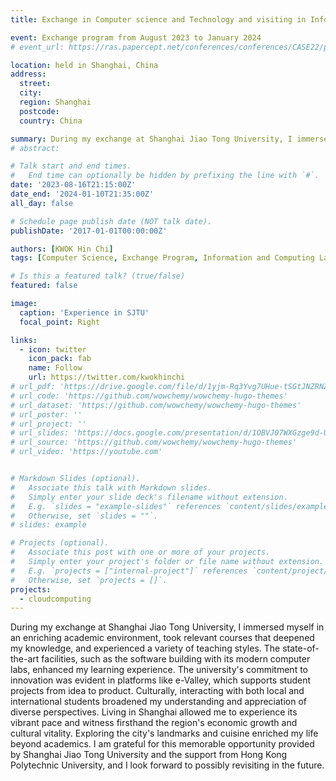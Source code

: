 ```yaml
---
title: Exchange in Computer science and Technology and visiting in Information and Technology Lab at Shanghai Jiao Tong University

event: Exchange program from August 2023 to January 2024
# event_url: https://ras.papercept.net/conferences/conferences/CASE22/program/CASE22_ContentListWeb_1.html

location: held in Shanghai, China
address:
  street: 
  city: 
  region: Shanghai
  postcode: 
  country: China

summary: During my exchange at Shanghai Jiao Tong University, I immersed myself in an enriching academic environment, took relevant courses that deepened my knowledge, and experienced a variety of teaching styles. The state-of-the-art facilities, such as the software building with its modern computer labs, enhanced my learning experience.
# abstract: 

# Talk start and end times.
#   End time can optionally be hidden by prefixing the line with `#`.
date: '2023-08-16T21:15:00Z'
date_end: '2024-01-10T21:35:00Z'
all_day: false

# Schedule page publish date (NOT talk date).
publishDate: '2017-01-01T00:00:00Z'

authors: [KWOK Hin Chi]
tags: [Computer Science, Exchange Program, Information and Computing Lab, Shanghai Jiao Tong University]

# Is this a featured talk? (true/false)
featured: false

image:
  caption: 'Experience in SJTU'
  focal_point: Right

links:
  - icon: twitter
    icon_pack: fab
    name: Follow
    url: https://twitter.com/kwokhinchi
# url_pdf: 'https://drive.google.com/file/d/1yjm-Rq3Yvg7UHue-tSGtJNZRNZPrOeuX/view?usp=drive_link'
# url_code: 'https://github.com/wowchemy/wowchemy-hugo-themes'
# url_dataset: 'https://github.com/wowchemy/wowchemy-hugo-themes'
# url_poster: ''
# url_project: ''
# url_slides: 'https://docs.google.com/presentation/d/1OBVJ07WXGzge9d-UZCD76Cx5bwoX6Va_/edit?usp=drive_link&ouid=102358073185606588058&rtpof=true&sd=true'
# url_source: 'https://github.com/wowchemy/wowchemy-hugo-themes'
# url_video: 'https://youtube.com'


# Markdown Slides (optional).
#   Associate this talk with Markdown slides.
#   Simply enter your slide deck's filename without extension.
#   E.g. `slides = "example-slides"` references `content/slides/example-slides.md`.
#   Otherwise, set `slides = ""`.
# slides: example

# Projects (optional).
#   Associate this post with one or more of your projects.
#   Simply enter your project's folder or file name without extension.
#   E.g. `projects = ["internal-project"]` references `content/project/deep-learning/index.md`.
#   Otherwise, set `projects = []`.
projects:
  - cloudcomputing
---
```


<!-- Nowadays, with the advancement of production technologies, the manufacturing paradigm has gradually shifted from mass production to a small-batch and high-variety personalized production manner, urged by high flexible automation capabilities. In this paradigm, the existing inspection and assembly processes after manufacturing still rely to a large extent on either human operators with low efficiency or machines with low flexibility. To solve this issue, human-robot collaboration (HRC) has been a prevailing topic of recent concerns. Current robot control strategies in human-machine collaboration are mainly through pre-defined programming and do not yet meet the need for flexible and adaptable tasks in individualised production. To address this challenge, this paper proposes a deep reinforcement learning (DRL) approach based on meta-learning to drive robots in HRC. It enables collaborative robots (cobots) to acquire basic skills and perform tasks based on personalised production requirements, improving learning efficiency and thus quickly adapting to new tasks for human operators. The robot control task was carried out in a simulated environment taken from a real production scenario to assess its efficacy. Experimental results show that our proposed method enables the robot to learn and perform HRC tasks quickly and outperforms the baseline DRL method in terms of success rate. -->

<!-- {{% callout note %}}
Click on the **Slides** button above to view the built-in slides feature.
{{% /callout %}}

Slides can be added in a few ways:

- **Create** slides using Wowchemy's [_Slides_](https://wowchemy.com/docs/managing-content/#create-slides) feature and link using `slides` parameter in the front matter of the talk file
- **Upload** an existing slide deck to `static/` and link using `url_slides` parameter in the front matter of the talk file
- **Embed** your slides (e.g. Google Slides) or presentation video on this page using [shortcodes](https://wowchemy.com/docs/writing-markdown-latex/).

Further event details, including [page elements](https://wowchemy.com/docs/writing-markdown-latex/) such as image galleries, can be added to the body of this page. -->

During my exchange at Shanghai Jiao Tong University, I immersed myself in an enriching academic environment, took relevant courses that deepened my knowledge, and experienced a variety of teaching styles. The state-of-the-art facilities, such as the software building with its modern computer labs, enhanced my learning experience. The university's commitment to innovation was evident in platforms like e-Valley, which supports student projects from idea to product. Culturally, interacting with both local and international students broadened my understanding and appreciation of diverse perspectives. Living in Shanghai allowed me to experience its vibrant pace and witness firsthand the region's economic growth and cultural vitality. Exploring the city's landmarks and cuisine enriched my life beyond academics. I am grateful for this memorable opportunity provided by Shanghai Jiao Tong University and the support from Hong Kong Polytechnic University, and I look forward to possibly revisiting in the future.